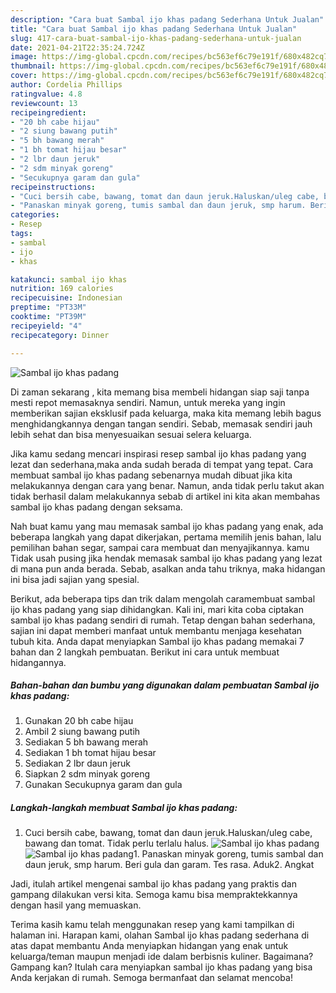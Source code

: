 ```yaml
---
description: "Cara buat Sambal ijo khas padang Sederhana Untuk Jualan"
title: "Cara buat Sambal ijo khas padang Sederhana Untuk Jualan"
slug: 417-cara-buat-sambal-ijo-khas-padang-sederhana-untuk-jualan
date: 2021-04-21T22:35:24.724Z
image: https://img-global.cpcdn.com/recipes/bc563ef6c79e191f/680x482cq70/sambal-ijo-khas-padang-foto-resep-utama.jpg
thumbnail: https://img-global.cpcdn.com/recipes/bc563ef6c79e191f/680x482cq70/sambal-ijo-khas-padang-foto-resep-utama.jpg
cover: https://img-global.cpcdn.com/recipes/bc563ef6c79e191f/680x482cq70/sambal-ijo-khas-padang-foto-resep-utama.jpg
author: Cordelia Phillips
ratingvalue: 4.8
reviewcount: 13
recipeingredient:
- "20 bh cabe hijau"
- "2 siung bawang putih"
- "5 bh bawang merah"
- "1 bh tomat hijau besar"
- "2 lbr daun jeruk"
- "2 sdm minyak goreng"
- "Secukupnya garam dan gula"
recipeinstructions:
- "Cuci bersih cabe, bawang, tomat dan daun jeruk.Haluskan/uleg cabe, bawang dan tomat. Tidak perlu terlalu halus."
- "Panaskan minyak goreng, tumis sambal dan daun jeruk, smp harum. Beri gula dan garam. Tes rasa. Aduk2. Angkat"
categories:
- Resep
tags:
- sambal
- ijo
- khas

katakunci: sambal ijo khas 
nutrition: 169 calories
recipecuisine: Indonesian
preptime: "PT33M"
cooktime: "PT39M"
recipeyield: "4"
recipecategory: Dinner

---
```



![Sambal ijo khas padang](https://img-global.cpcdn.com/recipes/bc563ef6c79e191f/680x482cq70/sambal-ijo-khas-padang-foto-resep-utama.jpg)

Di zaman  sekarang , kita memang bisa membeli hidangan siap saji tanpa mesti repot memasaknya sendiri. Namun, untuk mereka yang ingin memberikan sajian eksklusif pada keluarga, maka kita memang lebih bagus menghidangkannya dengan tangan sendiri. Sebab, memasak sendiri jauh lebih sehat dan bisa menyesuaikan sesuai selera keluarga.

Jika kamu sedang mencari inspirasi resep sambal ijo khas padang yang lezat dan sederhana,maka anda sudah berada di tempat yang tepat. Cara membuat sambal ijo khas padang  sebenarnya mudah dibuat jika kita melakukannya dengan cara yang benar. Namun, anda tidak perlu takut akan tidak berhasil dalam melakukannya 
sebab di artikel ini kita akan membahas sambal ijo khas padang dengan seksama.  



Nah buat kamu yang mau memasak sambal ijo khas padang yang enak, ada beberapa langkah yang dapat dikerjakan, pertama memilih jenis bahan, lalu pemilihan bahan segar, sampai cara membuat dan menyajikannya. kamu Tidak usah pusing jika hendak memasak sambal ijo khas padang yang lezat di mana pun anda berada. Sebab, asalkan anda  tahu triknya, maka hidangan ini bisa jadi sajian yang spesial.

Berikut, ada beberapa tips dan trik dalam mengolah caramembuat sambal ijo khas padang yang siap dihidangkan. Kali ini, mari kita coba ciptakan sambal ijo khas padang sendiri di rumah. Tetap dengan bahan sederhana, sajian ini dapat memberi manfaat untuk membantu menjaga kesehatan tubuh kita. Anda dapat menyiapkan Sambal ijo khas padang memakai 7 bahan dan 2 langkah pembuatan. Berikut ini cara untuk membuat hidangannya.

<!--inarticleads1-->

##### Bahan-bahan dan bumbu yang digunakan dalam pembuatan Sambal ijo khas padang:

1. Gunakan 20 bh cabe hijau
1. Ambil 2 siung bawang putih
1. Sediakan 5 bh bawang merah
1. Sediakan 1 bh tomat hijau besar
1. Sediakan 2 lbr daun jeruk
1. Siapkan 2 sdm minyak goreng
1. Gunakan Secukupnya garam dan gula




<!--inarticleads2-->

##### Langkah-langkah membuat Sambal ijo khas padang:

1. Cuci bersih cabe, bawang, tomat dan daun jeruk.Haluskan/uleg cabe, bawang dan tomat. Tidak perlu terlalu halus.
<img src="https://img-global.cpcdn.com/steps/064f9853c5d5bbd5/160x128cq70/sambal-ijo-khas-padang-langkah-memasak-1-foto.jpg" alt="Sambal ijo khas padang"><img src="https://img-global.cpcdn.com/steps/fd1623544d328b05/160x128cq70/sambal-ijo-khas-padang-langkah-memasak-1-foto.jpg" alt="Sambal ijo khas padang">1. Panaskan minyak goreng, tumis sambal dan daun jeruk, smp harum. Beri gula dan garam. Tes rasa. Aduk2. Angkat




Jadi, itulah artikel mengenai  sambal ijo khas padang  yang praktis dan gampang dilakukan versi kita. Semoga kamu bisa mempraktekkannya dengan hasil yang memuaskan. 

Terima kasih kamu telah menggunakan resep yang kami tampilkan di halaman ini. Harapan kami, olahan  Sambal ijo khas padang sederhana di atas dapat membantu Anda menyiapkan hidangan yang enak untuk keluarga/teman maupun menjadi ide dalam berbisnis kuliner. Bagaimana? Gampang kan? Itulah cara menyiapkan sambal ijo khas padang yang bisa Anda kerjakan di rumah. Semoga bermanfaat dan selamat mencoba!

